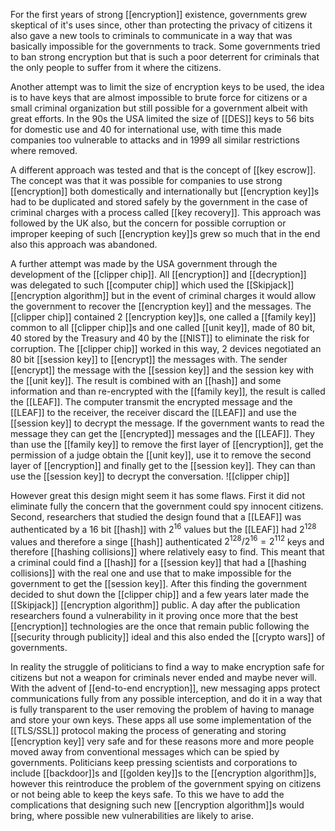 For the first years of strong [[encryption]] existence, governments grew skeptical of it's uses since, other than protecting the privacy of citizens it also gave a new tools to criminals to communicate in a way that was basically impossible for the governments to track.
Some governments tried to ban strong encryption but that is such a poor deterrent for criminals that the only people to suffer from it where the citizens.

Another attempt was to limit the size of encryption keys to be used, the idea is to have keys that are almost impossible to brute force for citizens or a small criminal organization but still possible for a government albeit with great efforts. In the 90s the USA limited the size of [[DES]] keys to 56 bits for domestic use and 40 for international use, with time this made companies too vulnerable to attacks and in 1999 all similar restrictions where removed.

A different approach was tested and that is the concept of [[key escrow]]. The concept was that it was possible for companies to use strong [[encryption]] both domestically and internationally but [[encryption key]]s had to be duplicated and stored safely by the government in the case of criminal charges with a process called [[key recovery]]. This approach was followed by the UK also, but the concern for possible corruption or improper keeping of such [[encryption key]]s grew so much that in the end also this approach was abandoned.


A further attempt was made by the USA government through the development of the [[clipper chip]]. All [[encryption]] and [[decryption]] was delegated to such [[computer chip]] which used the [[Skipjack]] [[encryption algorithm]] but in the event of criminal charges it would allow the government to recover the [[encryption key]] and the messages.
The [[clipper chip]] contained 2 [[encryption key]]s, one called a [[family key]] common to all [[clipper chip]]s and one called [[unit key]], made of 80 bit, 40 stored by the Treasury and 40 by the [[NIST]] to eliminate the risk for corruption.
The [[clipper chip]] worked in this way, 2 devices negotiated an 80 bit [[session key]] to [[encrypt]] the messages with.
The sender [[encrypt]] the message with the [[session key]] and the session key with the [[unit key]].
The result is combined with an [[hash]] and some information and than re-encrypted with the [[family key]], the result is called the [[LEAF]].
The computer transmit the encrypted message and the [[LEAF]] to the receiver, the receiver discard the [[LEAF]] and use the [[session key]] to decrypt the message.
If the government wants to read the message they can get the [[encrypted]] messages and the [[LEAF]].
They than use the [[family key]] to remove the first layer of [[encryption]], get the permission of a judge obtain the [[unit key]], use it to remove the second layer of [[encryption]] and finally get to the [[session key]].
They can than use the [[session key]] to decrypt the conversation.
![[clipper chip]]

However great this design might seem it has some flaws. First it did not eliminate fully the concern that the government could spy innocent citizens. Second, researchers that studied the design found that a [[LEAF]] was authenticated by a 16 bit [[hash]] with $2^{16}$ values but the [[LEAF]] had $2^{128}$ values and therefore a singe [[hash]] authenticated $2^{128}/2^{16} = 2^{112}$ keys and therefore [[hashing collisions]] where relatively easy to find.
This meant that a criminal could find a [[hash]] for a [[session key]] that had a [[hashing collisions]] with the real one and use that to make impossible for the government to get the [[session key]].
After this finding the government decided to shut down the [[clipper chip]] and a few years later made the [[Skipjack]] [[encryption algorithm]] public. A day after the publication researchers found a vulnerability in it proving once more that the best [[encryption]] technologies are the once that remain public following the [[security through publicity]] ideal and this also ended the [[crypto wars]] of governments.


In reality the struggle of politicians to find a way to make encryption safe for citizens but not a weapon for criminals never ended and maybe never will. With the advent of [[end-to-end encryption]], new messaging apps protect communications fully from any possible interception, and do it in a way that is fully transparent to the user removing the problem of having to manage and store your own keys. These apps all use some implementation of the [[TLS/SSL]] protocol making the process of generating and storing [[encryption key]] very safe and for these reasons more and more people moved away from conventional messages which can be spied by governments.
Politicians keep pressing scientists and corporations to include [[backdoor]]s and [[golden key]]s to the [[encryption algorithm]]s, however this reintroduce the problem of the government spying on citizens or not being able to keep the keys safe.
To this we have to add the complications that designing such new [[encryption algorithm]]s would bring, where possible new vulnerabilities are likely to arise.